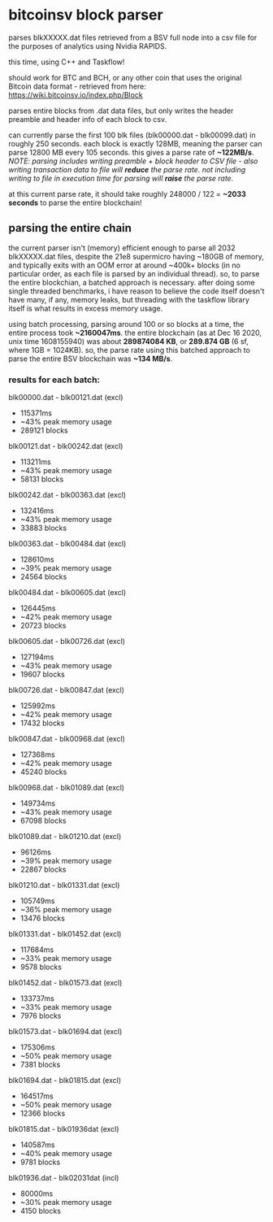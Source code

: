 # bitcoinsv block parser

parses blkXXXXX.dat files retrieved from a BSV full node into a csv file for the purposes of analytics using Nvidia RAPIDS.   

this time, using C++ and Taskflow!   

should work for BTC and BCH, or any other coin that uses the original Bitcoin data format - retrieved from here: https://wiki.bitcoinsv.io/index.php/Block   

parses entire blocks from .dat data files, but only writes the header preamble and header info of each block to csv.   

can currently parse the first 100 blk files (blk00000.dat - blk00099.dat) in roughly 250 seconds. each block is exactly 128MB, meaning the parser can parse 12800 MB every 105 seconds. this gives a parse rate of __~122MB/s__.   
_NOTE: parsing includes writing preamble + block header to CSV file - also writing transaction data to file will __reduce__ the parse rate. not including writing to file in execution time for parsing will __raise__ the parse rate._

at this current parse rate, it should take roughly 248000 / 122 = __~2033 seconds__ to parse the entire blockchain!


## **parsing the entire chain**

the current parser isn't (memory) efficient enough to parse all 2032 blkXXXXX.dat files, despite the 21e8 supermicro having ~180GB of memory, and typically exits with an OOM error at around ~400k+ blocks (in no particular order, as each file is parsed by an individual thread). so, to parse the entire blockchian, a batched approach is necessary. after doing some single threaded benchmarks, i have reason to believe the code itself doesn't have many, if any, memory leaks, but threading with the taskflow library itself is what results in excess memory usage.  

using batch processing, parsing around 100 or so blocks at a time, the entire process took __~2160047ms__. the entire blockchain (as at Dec 16 2020, unix time 1608155940) was about __289874084 KB__, or __289.874 GB__ (6 sf, where 1GB = 1024KB). so, the parse rate using this batched approach to parse the entire BSV blockchain was __~134 MB/s__.   

### __results for each batch:__  


blk00000.dat - blk00121.dat (excl)
- 115371ms
- ~43% peak memory usage
- 289121 blocks

blk00121.dat - blk00242.dat (excl)
- 113211ms
- ~43% peak memory usage
- 58131 blocks

blk00242.dat - blk00363.dat (excl)
- 132416ms
- ~43% peak memory usage
- 33883 blocks

blk00363.dat - blk00484.dat (excl)
- 128610ms
- ~39% peak memory usage
- 24564 blocks

blk00484.dat - blk00605.dat (excl)
- 126445ms
- ~42% peak memory usage
- 20723 blocks

blk00605.dat - blk00726.dat (excl)
- 127194ms
- ~43% peak memory usage
- 19607 blocks

blk00726.dat - blk00847.dat (excl)
- 125992ms
- ~42% peak memory usage
- 17432 blocks

blk00847.dat - blk00968.dat (excl)
- 127368ms
- ~42% peak memory usage
- 45240 blocks

blk00968.dat - blk01089.dat (excl)
- 149734ms
- ~43% peak memory usage
- 67098 blocks

blk01089.dat - blk01210.dat (excl)
- 96126ms
- ~39% peak memory usage
- 22867 blocks

blk01210.dat - blk01331.dat (excl)
- 105749ms
- ~36% peak memory usage
- 13476 blocks

blk01331.dat - blk01452.dat (excl)
- 117684ms
- ~33% peak memory usage
- 9578 blocks

blk01452.dat - blk01573.dat (excl)
- 133737ms
- ~33% peak memory usage
- 7976 blocks

blk01573.dat - blk01694.dat (excl)
- 175306ms
- ~50% peak memory usage
- 7381 blocks

blk01694.dat - blk01815.dat (excl)
- 164517ms
- ~50% peak memory usage
- 12366 blocks

blk01815.dat - blk01936dat (excl)
- 140587ms
- ~40% peak memory usage
- 9781 blocks

blk01936.dat - blk02031dat (incl)
- 80000ms
- ~30% peak memory usage
- 4150 blocks
